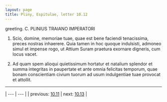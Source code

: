 ```yaml
---
layout: page
title: Pliny, Espitulae, letter 10.12
---
```


greeting. C. PLINIUS TRAIANO IMPERATORI



1. Scio, domine, memoriae tuae, quae est bene faciendi tenacissima, preces nostras inhaerere. Quia tamen in hoc quoque indulsisti, admoneo simul et impense rogo, ut Attium Suram praetura exornare digneris, cum locus vacet.



2. Ad quam spem alioqui quietissimum hortatur et natalium splendor et summa integritas in paupertate et ante omnia felicitas temporum, quae bonam conscientiam civium tuorum ad usum indulgentiae tuae provocat et attollit.



---

| --- | --- |
| previous: [10.11](../10.11/) | next: [10.13](../10.13/) |